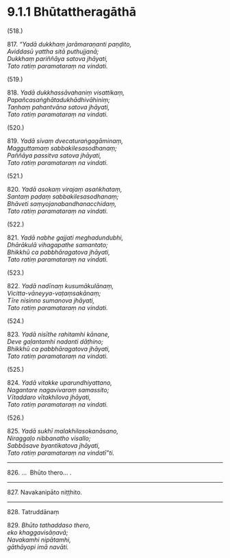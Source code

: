 # 9.1.1 Bhūtattheragāthā

(518.)

817\. _“Yadā dukkhaṃ jarāmaraṇanti paṇḍito,_  
_Aviddasū yattha sitā puthujjanā;_  
_Dukkhaṃ pariññāya satova jhāyati,_  
_Tato ratiṃ paramataraṃ na vindati._  

(519.)

818\. _Yadā dukkhassāvahaniṃ visattikaṃ,_  
_Papañcasaṅghātadukhādhivāhiniṃ;_  
_Taṇhaṃ pahantvāna satova jhāyati,_  
_Tato ratiṃ paramataraṃ na vindati._  

(520.)

819\. _Yadā sivaṃ dvecaturaṅgagāminaṃ,_  
_Magguttamaṃ sabbakilesasodhanaṃ;_  
_Paññāya passitva satova jhāyati,_  
_Tato ratiṃ paramataraṃ na vindati._  

(521.)

820\. _Yadā asokaṃ virajaṃ asaṅkhataṃ,_  
_Santaṃ padaṃ sabbakilesasodhanaṃ;_  
_Bhāveti saṃyojanabandhanacchidaṃ,_  
_Tato ratiṃ paramataraṃ na vindati._  

(522.)

821\. _Yadā nabhe gajjati meghadundubhi,_  
_Dhārākulā vihagapathe samantato;_  
_Bhikkhū ca pabbhāragatova jhāyati,_  
_Tato ratiṃ paramataraṃ na vindati._  

(523.)

822\. _Yadā nadīnaṃ kusumākulānaṃ,_  
_Vicitta-vāneyya-vaṭaṃsakānaṃ;_  
_Tīre nisinno sumanova jhāyati,_  
_Tato ratiṃ paramataraṃ na vindati._  

(524.)

823\. _Yadā nisīthe rahitamhi kānane,_  
_Deve gaḷantamhi nadanti dāṭhino;_  
_Bhikkhū ca pabbhāragatova jhāyati,_  
_Tato ratiṃ paramataraṃ na vindati._  

(525.)

824\. _Yadā vitakke uparundhiyattano,_  
_Nagantare nagavivaraṃ samassito;_  
_Vītaddaro vītakhilova jhāyati,_  
_Tato ratiṃ paramataraṃ na vindati._  

(526.)

825\. _Yadā sukhī malakhilasokanāsano,_  
_Niraggaḷo nibbanatho visallo;_  
_Sabbāsave byantikatova jhāyati,_  
_Tato ratiṃ paramataraṃ na vindatī”ti._  

---

826\. …  Bhūto thero… .

---

827\. Navakanipāto niṭṭhito.

---

828\. Tatruddānaṃ

829\. _Bhūto tathaddaso thero,_  
_eko khaggavisāṇavā;_  
_Navakamhi nipātamhi,_  
_gāthāyopi imā navāti._
